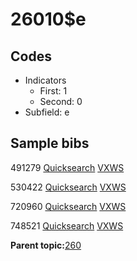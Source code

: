 # 26010$e

## Codes

-   Indicators
    -   First: 1
    -   Second: 0
-   Subfield: e

## Sample bibs

491279 [Quicksearch](https://search.library.yale.edu/catalog/491279) [VXWS](http://prodorbis.library.yale.edu:7014/vxws/GetHoldingsService?bibId=491279)

530422 [Quicksearch](https://search.library.yale.edu/catalog/530422) [VXWS](http://prodorbis.library.yale.edu:7014/vxws/GetHoldingsService?bibId=530422)

720960 [Quicksearch](https://search.library.yale.edu/catalog/720960) [VXWS](http://prodorbis.library.yale.edu:7014/vxws/GetHoldingsService?bibId=720960)

748521 [Quicksearch](https://search.library.yale.edu/catalog/748521) [VXWS](http://prodorbis.library.yale.edu:7014/vxws/GetHoldingsService?bibId=748521)

**Parent topic:**[260](../../tags/260/260.md)

